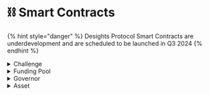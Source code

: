 # ⛓️ Smart Contracts



{% hint style="danger" %}
Desights Protocol Smart Contracts are underdevelopment and are scheduled to be launched in Q3 2024
{% endhint %}

<details>

<summary>Challenge</summary>

Challenge Contract allows anyone to create a Challenge and register this challenge on Desights Registry contract.&#x20;

</details>



<details>

<summary>Funding Pool</summary>

Funding Pool Contract allows [Funders](../core-components/funders.md) to fund [Challenges](../core-components/challenge.md).

</details>



<details>

<summary>Governor</summary>

Each Challenge contract comes with its own Governance. Thereby, each Challenge contract is its own DAO. Governor allows execute important functions like defining [Ownership splits](../core-components/ownership-split.md) for [Assets](../core-components/asset.md) created via this Challenge and claiming Ownership shares of Assets (<mark style="color:purple;">$asset</mark>) by Funders proportional to their <mark style="color:yellow;">$fund</mark> shares (funded amount) and ownership splits for a given asset.

</details>



<details>

<summary>Asset</summary>



</details>
